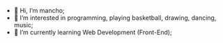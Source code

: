 - 👋 Hi, I’m mancho;
- 👀 I’m interested in programming, playing basketball, drawing, dancing, music;
- 🌱 I’m currently learning Web Development (Front-End);

<!---
MK806/MK806 is a ✨ special ✨ repository because its `README.md` (this file) appears on your GitHub profile.
You can click the Preview link to take a look at your changes.
--->
